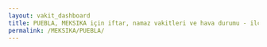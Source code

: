 ```yaml
---
layout: vakit_dashboard
title: PUEBLA, MEKSIKA için iftar, namaz vakitleri ve hava durumu - ilçe/eyalet seç
permalink: /MEKSIKA/PUEBLA/
---
```


<script type="text/javascript">
  var GLOBAL_COUNTRY = 'MEKSIKA';
  var GLOBAL_CITY = 'PUEBLA';
  var GLOBAL_STATE = '';
  var lat = 72;
  var lon = 21;
</script>
